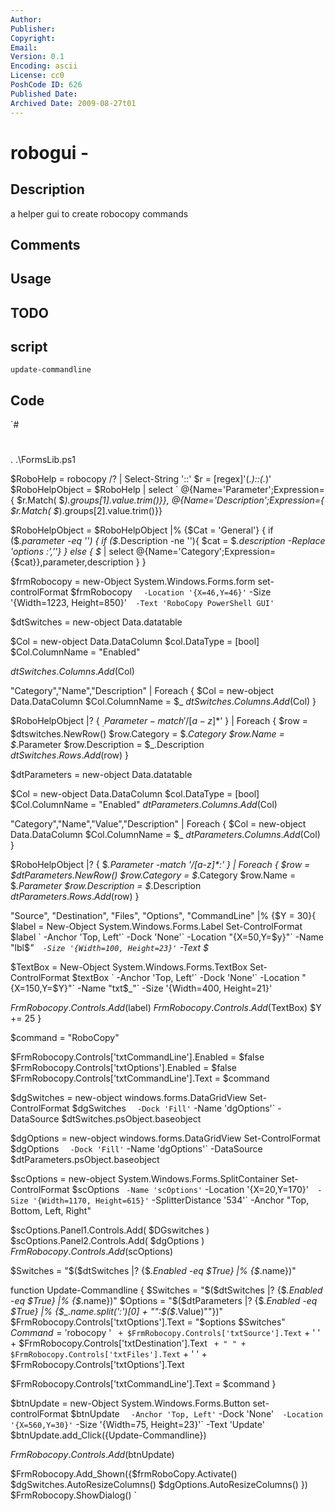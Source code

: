 ```yaml
---
Author: 
Publisher: 
Copyright: 
Email: 
Version: 0.1
Encoding: ascii
License: cc0
PoshCode ID: 626
Published Date: 
Archived Date: 2009-08-27t01
---
```


# robogui - 

## Description

a helper gui to create robocopy commands

## Comments



## Usage



## TODO



## script

`update-commandline`

## Code

`#
 #
 
 
 [system.reflection.assembly]::LoadWithPartialName('system.windows.forms') 
 . .\FormsLib.ps1 
 
 
 $RoboHelp = robocopy /? | Select-String '::' 
 $r = [regex]'(.*)::(.*)' 
 $RoboHelpObject = $RoboHelp | select ` 
     @{Name='Parameter';Expression={ $r.Match( $_).groups[1].value.trim()}}, 
     @{Name='Description';Expression={ $r.Match( $_).groups[2].value.trim()}} 
 
 $RoboHelpObject = $RoboHelpObject |% {$Cat = 'General'} { 
     if ($_.parameter -eq '') { if ($_.Description -ne ''){ 
         $cat = $_.description -Replace 'options :',''} 
     } else { 
         $_ | select @{Name='Category';Expression={$cat}},parameter,description 
     } 
 } 
 
 
 
 $frmRobocopy = new-Object System.Windows.Forms.form 
 set-controlFormat $frmRobocopy ` 
   -Location '{X=46,Y=46}'` 
   -Size '{Width=1223, Height=850}'` 
   -Text 'RoboCopy PowerShell GUI'` 
 
 
 $dtSwitches = new-object Data.datatable 
 
 $Col =  new-object Data.DataColumn 
 $col.DataType = [bool] 
 $Col.ColumnName = "Enabled" 
 
 $dtSwitches.Columns.Add($Col) 
 
 "Category","Name","Description" | 
  Foreach { 
     $Col =  new-object Data.DataColumn 
     $Col.ColumnName = $_ 
    $dtSwitches.Columns.Add($Col) 
   } 
 
 $RoboHelpObject |? { $_.Parameter -match '/[a-z]*$' } | 
  Foreach { 
     $row = $dtswitches.NewRow() 
     $row.Category = $_.Category 
     $row.Name = $_.Parameter 
     $row.Description = $_.Description   
     $dtSwitches.Rows.Add($row) 
   } 
 
 
 $dtParameters = new-object Data.datatable 
 
 $Col =  new-object Data.DataColumn 
 $col.DataType = [bool] 
 $Col.ColumnName = "Enabled" 
 $dtParameters.Columns.Add($Col) 
 
 
 "Category","Name","Value","Description" | 
  Foreach { 
     $Col =  new-object Data.DataColumn 
     $Col.ColumnName = $_ 
    $dtParameters.Columns.Add($Col) 
   } 
 
 $RoboHelpObject |? { $_.Parameter -match '/[a-z]*:' } | 
  Foreach { 
     $row = $dtParameters.NewRow() 
     $row.Category = $_.Category 
     $row.Name = $_.Parameter 
     $row.Description = $_.Description   
     $dtParameters.Rows.Add($row) 
   } 
 
 
 
 "Source", 
 "Destination", 
 "Files", 
 "Options", 
 "CommandLine" |% {$Y = 30}{ 
   $label = New-Object System.Windows.Forms.Label 
   Set-ControlFormat $label ` 
     -Anchor 'Top, Left'` 
     -Dock 'None'` 
     -Location "{X=50,Y=$y}"` 
     -Name "lbl$_"` 
     -Size '{Width=100, Height=23}'` 
     -Text $_ 
 
  $TextBox = New-Object System.Windows.Forms.TextBox 
   Set-ControlFormat $textBox ` 
     -Anchor 'Top, Left'` 
     -Dock 'None'` 
     -Location "{X=150,Y=$Y}"` 
     -Name "txt$_"` 
     -Size '{Width=400, Height=21}' 
 
 
  $FrmRobocopy.Controls.Add($label) 
   $FrmRobocopy.Controls.Add($TextBox) 
   $Y += 25 
 } 
 
 $command = "RoboCopy" 
 
 $FrmRobocopy.Controls['txtCommandLine'].Enabled = $false 
 $FrmRobocopy.Controls['txtOptions'].Enabled = $false 
 $FrmRobocopy.Controls['txtCommandLine'].Text = $command 
 
 $dgSwitches = new-object windows.forms.DataGridView 
 Set-ControlFormat $dgSwitches ` 
   -Dock 'Fill'` 
   -Name 'dgOptions'` 
   -DataSource  $dtSwitches.psObject.baseobject   
 
 $dgOptions = new-object windows.forms.DataGridView 
 Set-ControlFormat $dgOptions ` 
   -Dock 'Fill'` 
   -Name 'dgOptions'` 
   -DataSource $dtParameters.psObject.baseobject 
 
 $scOptions = new-object System.Windows.Forms.SplitContainer 
 Set-ControlFormat $scOptions ` 
   -Name 'scOptions' ` 
   -Location '{X=20,Y=170}'` 
   -Size '{Width=1170, Height=615}'` 
   -SplitterDistance '534'` 
   -Anchor "Top, Bottom, Left, Right" 
 
 $scOptions.Panel1.Controls.Add( $DGswitches ) 
 $scOptions.Panel2.Controls.Add( $dgOptions ) 
 $FrmRobocopy.Controls.Add($scOptions) 
 
 
 $Switches = "$($dtSwitches |? {$_.Enabled -eq $True} |% {$_.name})" 
 
 function Update-Commandline { 
   $Switches = "$($dtSwitches |? {$_.Enabled -eq $True} |% {$_.name})" 
  $Options = "$($dtParameters |? {$_.Enabled -eq $True} |% {$_.name.split(':')[0] + "":$($_.Value)""})" 
  $FrmRobocopy.Controls['txtOptions'].Text = "$options $Switches" 
  $Command = '$robocopy ' ` 
     + $FrmRobocopy.Controls['txtSource'].Text ` 
     + ' ' + $FrmRobocopy.Controls['txtDestination'].Text ` 
     + " " + $FrmRobocopy.Controls['txtFiles'].Text ` 
     + ' ' + $FrmRobocopy.Controls['txtOptions'].Text 
 
   $FrmRobocopy.Controls['txtCommandLine'].Text = $command 
 } 
 
 $btnUpdate = new-Object System.Windows.Forms.Button 
 set-controlFormat $btnUpdate ` 
   -Anchor 'Top, Left'` 
   -Dock 'None'` 
   -Location '{X=560,Y=30}'` 
   -Size '{Width=75, Height=23}'` 
   -Text 'Update' 
 $btnUpdate.add_Click({Update-Commandline}) 
 
 $FrmRobocopy.Controls.Add($btnUpdate) 
 
 
 $FrmRobocopy.Add_Shown({$frmRoboCopy.Activate() 
   $dgSwitches.AutoResizeColumns() 
   $dgOptions.AutoResizeColumns() 
 }) 
 $FrmRobocopy.ShowDialog()
`

